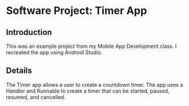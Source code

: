 # Software Project: Timer App

## Introduction
This was an example project from my Mobile App Development class. I recreated the app using Android Studio.

## Details
The Timer app allows a user to create a countdown timer. The app uses a Handler and Runnable to create
a timer that can be started, paused, resumed, and cancelled.
